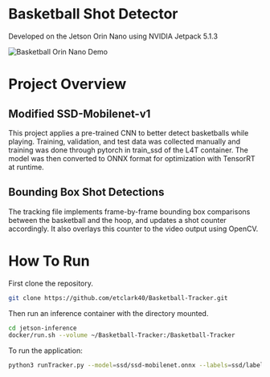 # Basketball Shot Detector
Developed on the Jetson Orin Nano using NVIDIA Jetpack 5.1.3   

![Basketball Orin Nano Demo](https://github.com/etclark40/Basketball-Tracker/assets/131305180/71048368-2382-42e6-bfe8-9ef6f4ae37ea)

# Project Overview
## Modified SSD-Mobilenet-v1  
This project applies a pre-trained CNN to better detect basketballs while playing. Training, validation, and test data was collected manually and training was done through pytorch in train_ssd of the L4T container. The model was then converted to ONNX format for optimization with TensorRT at runtime.
## Bounding Box Shot Detections
The tracking file implements frame-by-frame bounding box comparisons between the basketball and the hoop, and updates a shot counter accordingly. It also overlays this counter to the video output using OpenCV.

# How To Run
First clone the repository.
```sh
git clone https://github.com/etclark40/Basketball-Tracker.git  
```
Then run an inference container with the directory mounted.
```sh
cd jetson-inference  
docker/run.sh --volume ~/Basketball-Tracker:/Basketball-Tracker  
```
To run the application:
```sh
python3 runTracker.py --model=ssd/ssd-mobilenet.onnx --labels=ssd/labels.txt --input-blob=input_0 --output-cvg=scores --output-bbox=boxes /dev/video0
```
